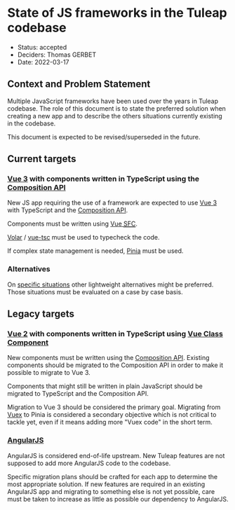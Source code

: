 # State of JS frameworks in the Tuleap codebase

* Status: accepted
* Deciders: Thomas GERBET
* Date: 2022-03-17

## Context and Problem Statement

Multiple JavaScript frameworks have been used over the years in Tuleap codebase. The role of this document is to state the
preferred solution when creating a new app and to describe the others situations currently existing in the codebase.

This document is expected to be revised/superseded in the future.

## Current targets

### [Vue 3](https://vuejs.org/) with components written in TypeScript using the [Composition API](https://vuejs.org/guide/introduction.html#composition-api)

New JS app requiring the use of a framework are expected to use [Vue 3](https://vuejs.org/) with TypeScript and
the [Composition API](https://vuejs.org/guide/introduction.html#composition-api).

Components must be written using [Vue <abbr title="Single-File Component">SFC</abbr>](https://vuejs.org/guide/scaling-up/sfc.html).

[Volar](https://github.com/johnsoncodehk/volar) / [vue-tsc](https://github.com/johnsoncodehk/volar/tree/master/packages/vue-tsc)
must be used to typecheck the code.

If complex state management is needed, [Pinia](https://pinia.vuejs.org/) must be used.

### Alternatives

On [specific situations](../plugins/tracker/scripts/lib/artifact-modal/adr/0001-choice-of-templating-engine.md) other
lightweight alternatives might be preferred. Those situations must be evaluated on a case by case basis.

## Legacy targets

### [Vue 2](https://v2.vuejs.org/) with components written in TypeScript using [Vue Class Component](https://class-component.vuejs.org/)

New components must be written using the [Composition API](https://github.com/vuejs/composition-api).
Existing components should be migrated to the Composition API in order to make it possible to migrate to Vue 3.

Components that might still be written in plain JavaScript should be migrated to TypeScript and the Composition API.

Migration to Vue 3 should be considered the primary goal. Migrating from [Vuex](https://vuex.vuejs.org/) to Pinia is
considered a secondary objective which is not critical to tackle yet, even if it means adding more "Vuex code" in the short
term.

### [AngularJS](https://angularjs.org/)

AngularJS is considered end-of-life upstream. New Tuleap features are not supposed to add more AngularJS code to the
codebase.

Specific migration plans should be crafted for each app to determine the most appropriate solution. If new features are
required in an existing AngularJS app and migrating to something else is not yet possible, care must be taken to increase
as little as possible our dependency to AngularJS.
